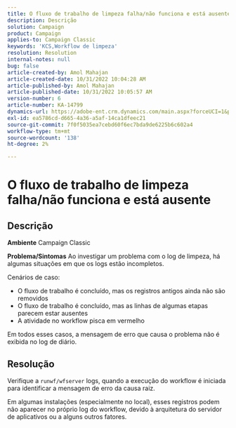 ```yaml
---
title: O fluxo de trabalho de limpeza falha/não funciona e está ausente
description: Descrição
solution: Campaign
product: Campaign
applies-to: Campaign Classic
keywords: 'KCS,Workflow de limpeza'
resolution: Resolution
internal-notes: null
bug: false
article-created-by: Amol Mahajan
article-created-date: 10/31/2022 10:04:28 AM
article-published-by: Amol Mahajan
article-published-date: 10/31/2022 10:05:57 AM
version-number: 6
article-number: KA-14799
dynamics-url: https://adobe-ent.crm.dynamics.com/main.aspx?forceUCI=1&pagetype=entityrecord&etn=knowledgearticle&id=271ea964-0359-ed11-9561-6045bd006079
exl-id: ea5786cd-d665-4a36-a5af-14ca1dfeec21
source-git-commit: 7f0f5035ea7cebd60f6ec7bda9de6225b6c602a4
workflow-type: tm+mt
source-wordcount: '138'
ht-degree: 2%

---
```


# O fluxo de trabalho de limpeza falha/não funciona e está ausente

## Descrição

<b>Ambiente</b>
Campaign Classic


<b>Problema/Sintomas</b>
Ao investigar um problema com o log de limpeza, há algumas situações em que os logs estão incompletos.

Cenários de caso:

- O fluxo de trabalho é concluído, mas os registros antigos ainda não são removidos
- O fluxo de trabalho é concluído, mas as linhas de algumas etapas parecem estar ausentes
- A atividade no workflow pisca em vermelho


Em todos esses casos, a mensagem de erro que causa o problema não é exibida no log de diário.


## Resolução


Verifique a `runwf/wfserver` logs, quando a execução do workflow é iniciada para identificar a mensagem de erro da causa raiz.

Em algumas instalações (especialmente no local), esses registros podem não aparecer no próprio log do workflow, devido à arquitetura do servidor de aplicativos ou a alguns outros fatores.
